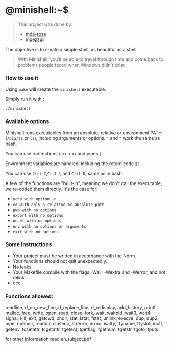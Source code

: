 # @minishell:~$

>This project was done by:
> - [mde-rosa](https://github.com/mde-rosa)
> - [mpezzull](https://github.com/mpezzull)
 
 The objective is to create a simple shell, as beautiful as a shell
>With Minishell, you’ll be able to travel through time and come back to problems
people faced when Windows didn’t exist.
### How to use it

Using ``make`` will create the ``minishell`` executable.


Simply run it with :

```
./minishell
```

### Available options

Minishell runs executables from an absolute, relative or environment PATH (``/bin/ls`` or ``ls``), including arguments or options. ``'`` and ``"`` work the same as bash.

You can use redirections ``>`` ``>>`` ``<`` ``<<`` and pipes ``|``.

Environment variables are handled, including the return code ``$?``.

You can use ``Ctrl-C``,``Ctrl-\`` and ``Ctrl-D``, same as in bash.

A few of the functions are "built-in", meaning we don't call the executable, we re-coded them directly. It's the case for:
- ``echo with option -n``
- ``cd with only a relative or absolute path``
- ``pwd with no options``
- ``export with no options``
- ``unset with no options``
- ``env with no options or arguments``
- ``exit with no options``

### Some Instructions

- Your project must be written in accordance with the Norm.
- Your functions should not quit unexpectedly.
- No leaks.
- Your Makefile compile with the flags -Wall, -Wextra and -Werror, and not relink.
- ecc.

### Functions allowed:
readline, rl_on_new_line, rl_replace_line, rl_redisplay, add_history, printf, malloc,
free, write, open, read, close, fork, wait, waitpid, wait3, wait4, signal, kill,
exit, getcwd, chdir, stat, lstat, fstat, unlink, execve, dup, dup2, pipe, opendir,
readdir, closedir, strerror, errno, isatty, ttyname, ttyslot, ioctl, getenv, tcsetattr,
tcgetattr, tgetent, tgetflag, tgetnum, tgetstr, tgoto, tputs

for other information read en.subject.pdf

